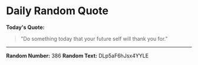 # Daily Random Quote

**Today's Quote:**
> "Do something today that your future self will thank you for."

---

**Random Number:** 386
**Random Text:** DLp5aF6hJsx4YYLE
